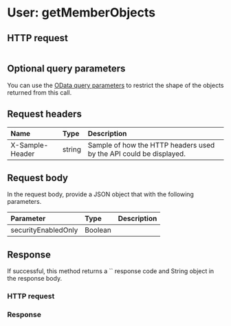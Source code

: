 # User: getMemberObjects


## HTTP request
```http

```
## Optional query parameters
You can use the [OData query parameters](odata-optional-query-parameters.md) to restrict the shape of the objects returned from this call.
## Request headers
| Name       | Type | Description|
|:-----------|:------|:----------|
| X-Sample-Header  | string  | Sample of how the HTTP headers used by the API could be displayed.|

## Request body
In the request body, provide a JSON object that with the following parameters.

| Parameter	   | Type	|Description|
|:---------------|:--------|:-----------|
|securityEnabledOnly|Boolean||

## Response
If successful, this method returns a `` response code and String object in the response body.
### HTTP request
### Response
